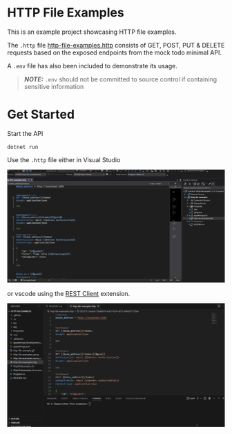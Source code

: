 # HTTP File Examples

This is an example project showcasing HTTP file examples. 

The `.http` file [http-file-examples.http](http-file-examples.http) consists of GET, POST, PUT & DELETE requests based on the exposed endpoints from the mock todo minimal API. 

A `.env` file has also been included to demonstrate its usage.

> **_NOTE:_**  `.env` should not be committed to source control if containing sensitive information 

# Get Started

Start the API

```
dotnet run 
```

Use the `.http` file either in Visual Studio 

<img src="http-file-example-vs.gif" style="max-width: 100%">

or vscode using the [REST Client](https://marketplace.visualstudio.com/items?itemName=humao.rest-client) extension.

<img src="http-file-example-vs-code.gif" style="max-width: 100%">
